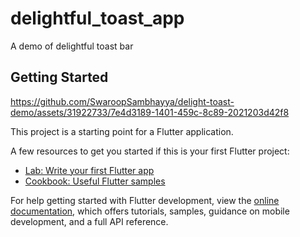 # delightful_toast_app

A demo of delightful toast bar

## Getting Started



https://github.com/SwaroopSambhayya/delight-toast-demo/assets/31922733/7e4d3189-1401-459c-8c89-2021203d42f8



This project is a starting point for a Flutter application.

A few resources to get you started if this is your first Flutter project:

- [Lab: Write your first Flutter app](https://docs.flutter.dev/get-started/codelab)
- [Cookbook: Useful Flutter samples](https://docs.flutter.dev/cookbook)

For help getting started with Flutter development, view the
[online documentation](https://docs.flutter.dev/), which offers tutorials,
samples, guidance on mobile development, and a full API reference.
